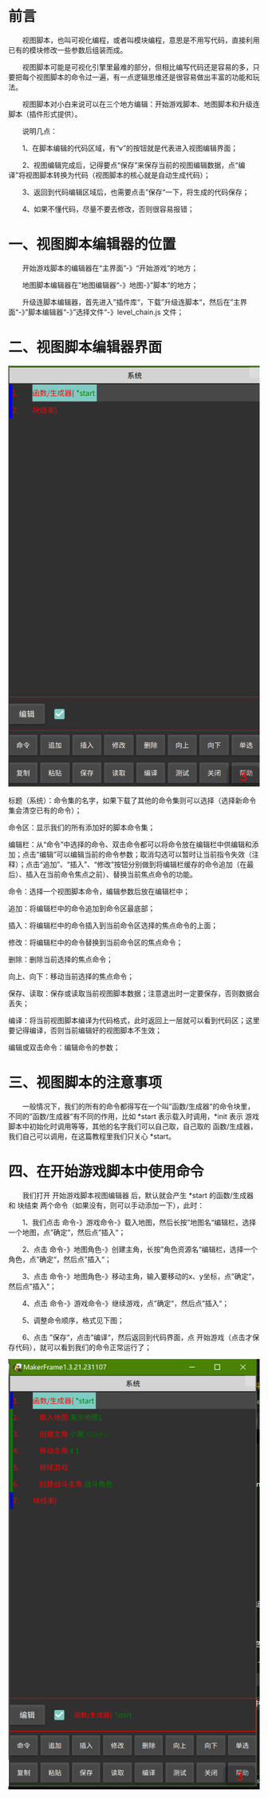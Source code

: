 # 前言

&emsp;&emsp;视图脚本，也叫可视化编程，或者叫模块编程，意思是不用写代码，直接利用已有的模块修改一些参数后组装而成。

&emsp;&emsp;视图脚本可能是可视化引擎里最难的部分，但相比编写代码还是容易的多，只要把每个视图脚本的命令过一遍，有一点逻辑思维还是很容易做出丰富的功能和玩法。

&emsp;&emsp;视图脚本对小白来说可以在三个地方编辑：开始游戏脚本、地图脚本和升级连脚本（插件形式提供）。

&emsp;&emsp;说明几点：

&emsp;&emsp;1、在脚本编辑的代码区域，有“v”的按钮就是代表进入视图编辑界面；

&emsp;&emsp;2、视图编辑完成后，记得要点“保存”来保存当前的视图编辑数据，点“编译”将视图脚本转换为代码（视图脚本的核心就是自动生成代码）；

&emsp;&emsp;3、返回到代码编辑区域后，也需要点击”保存“一下，将生成的代码保存；

&emsp;&emsp;4、如果不懂代码，尽量不要去修改，否则很容易报错；

# 一、视图脚本编辑器的位置

&emsp;&emsp;开始游戏脚本的编辑器在“主界面”-》“开始游戏”的地方；

&emsp;&emsp;地图脚本编辑器在”地图编辑器“-》地图-》”脚本“的地方；

&emsp;&emsp;升级连脚本编辑器，首先进入”插件库“，下载”升级连脚本“，然后在”主界面“-》”脚本编辑器“-》”选择文件“-》level_chain.js 文件；

# 二、视图脚本编辑器界面

![1691030239221](image/5.脚本初探/1691030239221.png)

标题（系统）：命令集的名字，如果下载了其他的命令集则可以选择（选择新命令集会清空已有的命令）；

命令区：显示我们的所有添加好的脚本命令集；

编辑栏：从“命令”中选择的命令、双击命令都可以将命令放在编辑栏中供编辑和添加；点击“编辑”可以编辑当前的命令参数；取消勾选可以暂时让当前指令失效（注释）；点击“追加”、“插入”、“修改”按钮分别做到将编辑栏缓存的命令追加（在最后）、插入在当前命令焦点之前）、替换当前焦点命令的功能。

命令：选择一个视图脚本命令，编辑参数后放在编辑栏中；

追加：将编辑栏中的命令追加到命令区最底部；

插入：将编辑栏中的命令插入到当前命令区选择的焦点命令的上面；

修改：将编辑栏中的命令替换到当前命令区的焦点命令；

删除：删除当前选择的焦点命令；

向上、向下：移动当前选择的焦点命令；

保存、读取：保存或读取当前视图脚本数据；注意退出时一定要保存，否则数据会丢失；

编译：将当前视图脚本编译为代码格式，此时返回上一层就可以看到代码区；这里要记得编译，否则当前编辑好的视图脚本不生效；

编辑或双击命令：编辑命令的参数；

# 三、视图脚本的注意事项

&emsp;&emsp;一般情况下，我们的所有的命令都得写在一个叫”函数/生成器“的命令块里，不同的”函数/生成器“有不同的作用，比如 *start 表示载入时调用，*init 表示 游戏脚本中初始化时调用等等，其他的名字我们可以自己取，自己取的 函数/生成器，我们自己可以调用，在这篇教程里我们只关心 *start。

# 四、在开始游戏脚本中使用命令

&emsp;&emsp;我们打开 开始游戏脚本视图编辑器 后，默认就会产生 *start 的函数/生成器 和 块结束 两个命令（如果没有，则可以手动添加一下），此时：

&emsp;&emsp;1、我们点击  命令-》游戏命令-》载入地图，然后长按”地图名“编辑栏，选择一个地图，点”确定“，然后点”插入“；

&emsp;&emsp;2、点击 命令-》地图角色-》创建主角，长按”角色资源名“编辑栏，选择一个角色，点”确定“，然后点”插入“；

&emsp;&emsp;3、点击 命令-》地图角色-》移动主角，输入要移动的x、y坐标，点”确定“，然后点”插入“；

&emsp;&emsp;4、点击 命令-》游戏命令-》继续游戏，点”确定“，然后点”插入“；

&emsp;&emsp;5、调整命令顺序，格式见下图；

&emsp;&emsp;6、点击 ”保存“，点击”编译“，然后返回到代码界面，点 开始游戏（点击才保存代码），就可以看到我们的命令正常运行了；

![1691031557391](image/5.脚本初探/1691031557391.png)
